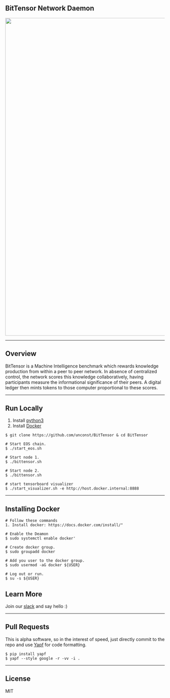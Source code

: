 ## BitTensor Network Daemon

<img src="assets/mycellium.jpeg" width="1000" />

---

## Overview

BitTensor is a Machine Intelligence benchmark which rewards knowledge production from within a peer to peer network. In absence of centralized control, the network scores this knowledge collaboratively, having participants measure the informational significance of their peers. A digital ledger then mints tokens to those computer proportional to these scores.

---
## Run Locally
1. Install [python3](https://realpython.com/installing-python/)
1. Install [Docker](https://docs.docker.com/install/)

```
$ git clone https://github.com/unconst/BitTensor & cd BitTensor

# Start EOS chain.
$ ./start_eos.sh  

# Start node 1.
$ ./bittensor.sh

# Start node 2.
$ ./bittensor.sh

# start tensorboard visualizer
$ ./start_visualizer.sh -e http://host.docker.internal:8888
```
---

## Installing Docker
```
# Follow these commands
1. Install docker: https://docs.docker.com/install/"

# Enable the Deamon
$ sudo systemctl enable docker'

# Create docker group.
$ sudo groupadd docker

# Add you user to the docker group.
$ sudo usermod -aG docker ${USER}

# Log out or run.
$ su -s ${USER}
```


## Learn More

Join our [slack](https://bittensor.slack.com/) and say hello :)

---

## Pull Requests

This is alpha software, so in the interest of speed, just directly commit to the repo and use [Yapf](https://github.com/google/yapf) for code formatting.
```
$ pip install yapf
$ yapf --style google -r -vv -i .
```

---

## License

MIT
